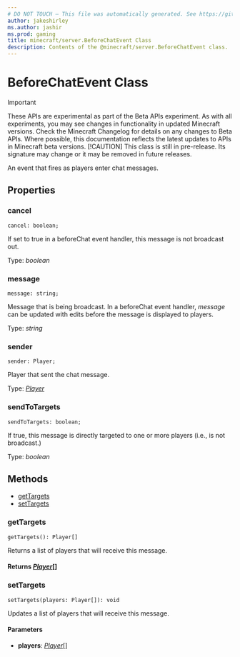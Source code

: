 ```yaml
---
# DO NOT TOUCH — This file was automatically generated. See https://github.com/mojang/minecraftapidocsgenerator to modify descriptions, examples, etc.
author: jakeshirley
ms.author: jashir
ms.prod: gaming
title: minecraft/server.BeforeChatEvent Class
description: Contents of the @minecraft/server.BeforeChatEvent class.
---
```

# BeforeChatEvent Class
>[!IMPORTANT]
>These APIs are experimental as part of the Beta APIs experiment. As with all experiments, you may see changes in functionality in updated Minecraft versions. Check the Minecraft Changelog for details on any changes to Beta APIs. Where possible, this documentation reflects the latest updates to APIs in Minecraft beta versions.
> [!CAUTION]
> This class is still in pre-release.  Its signature may change or it may be removed in future releases.

An event that fires as players enter chat messages.

## Properties

### **cancel**
`cancel: boolean;`

If set to true in a beforeChat event handler, this message is not broadcast out.

Type: *boolean*

### **message**
`message: string;`

Message that is being broadcast. In a beforeChat event handler, _message_ can be updated with edits before the message is displayed to players.

Type: *string*

### **sender**
`sender: Player;`

Player that sent the chat message.

Type: [*Player*](Player.md)

### **sendToTargets**
`sendToTargets: boolean;`

If true, this message is directly targeted to one or more players (i.e., is not broadcast.)

Type: *boolean*

## Methods
- [getTargets](#gettargets)
- [setTargets](#settargets)

### **getTargets**
`
getTargets(): Player[]
`

Returns a list of players that will receive this message.

#### **Returns** [*Player*](Player.md)[]

### **setTargets**
`
setTargets(players: Player[]): void
`

Updates a list of players that will receive this message.

#### **Parameters**
- **players**: [*Player*](Player.md)[]
